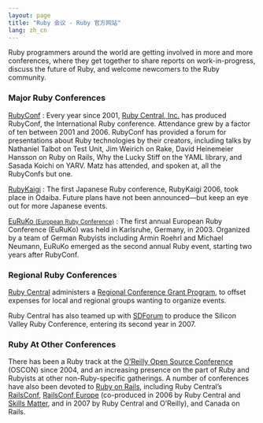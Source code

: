 ```yaml
---
layout: page
title: "Ruby 会议 - Ruby 官方网站"
lang: zh_cn
---
```


Ruby programmers around the world are getting involved in more and more
conferences, where they get together to share reports on
work-in-progress, discuss the future of Ruby, and welcome newcomers to
the Ruby community.

### Major Ruby Conferences

[RubyConf][1]
: Every year since 2001, [Ruby Central, Inc.][2] has produced RubyConf,
  the International Ruby conference. Attendance grew by a factor of ten
  between 2001 and 2006. RubyConf has provided a forum for presentations
  about Ruby technologies by their creators, including talks by
  Nathaniel Talbot on Test Unit, Jim Weirich on Rake, David Heinemeier
  Hansson on Ruby on Rails, Why the Lucky Stiff on the YAML library, and
  Sasada Koichi on YARV. Matz has attended, and spoken at, all the
  RubyConfs but one.

[RubyKaigi][3]
: The first Japanese Ruby conference, RubyKaigi 2006, took place in
  Odaiba. Future plans have not been announced—but keep an eye out for
  more Japanese events.

[EuRuKo <small>(European Ruby Conference)</small>][4]
: The first annual European Ruby Conference (EuRuKo) was held in
  Karlsruhe, Germany, in 2003. Organized by a team of German Rubyists
  including Armin Roehrl and Michael Neumann, EuRuKo emerged as the
  second annual Ruby event, starting two years after RubyConf.

### Regional Ruby Conferences

[Ruby Central][2] administers a [Regional Conference Grant Program][5],
to offset expenses for local and regional groups wanting to organize
events.

Ruby Central has also teamed up with [SDForum][6] to produce the Silicon
Valley Ruby Conference, entering its second year in 2007.

### Ruby At Other Conferences

There has been a Ruby track at the [O’Reilly Open Source Conference][7]
(OSCON) since 2004, and an increasing presence on the part of Ruby and
Rubyists at other non-Ruby-specific gatherings. A number of conferences
have also been devoted to [Ruby on Rails][8], including Ruby Central’s
[RailsConf][9], [RailsConf Europe][10] (co-produced in 2006 by Ruby
Central and [Skills Matter][11], and in 2007 by Ruby Central and
O’Reilly), and Canada on Rails.



[1]: http://www.rubyconf.org/
[2]: http://www.rubycentral.org
[3]: http://rubykaigi.org/
[4]: http://euruko.org
[5]: http://www.rubycentral.org/rcg2006.pdf
[6]: http://www.sdforum.org
[7]: http://conferences.oreillynet.com/os2006/
[8]: http://www.rubyonrails.org
[9]: http://www.railsconf.org
[10]: http://europe.railsconf.org
[11]: http://www.skillsmatter.com
